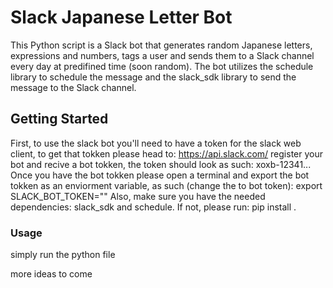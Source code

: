 # Slack Japanese Letter Bot
This Python script is a Slack bot that generates random Japanese letters, expressions and numbers, tags a user and sends them to a Slack channel every day at predifined time (soon random).
The bot utilizes the schedule library to schedule the message and the slack_sdk library to send the message to the Slack channel.

## Getting Started
First, to use the slack bot you'll need to have a token for the slack web client, to get that tokken please head to: https://api.slack.com/
register your bot and recive a bot tokken, the token should look as such: xoxb-12341...
Once you have the bot tokken please open a terminal and export the bot tokken as an enviorment variable, as such (change the <token> to bot token):
export SLACK_BOT_TOKEN="<token>"
Also, make sure you have the needed dependencies: slack_sdk and schedule. If not, please run: pip install <dependency>.

### Usage
simply run the python file

more ideas to come
